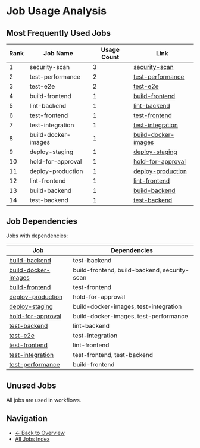 # Job Usage Analysis

## Most Frequently Used Jobs

| Rank | Job Name | Usage Count | Link |
|------|----------|-------------|------|
| 1 | security-scan | 3 | [security-scan](../jobs/security-scan.md) |
| 2 | test-performance | 2 | [test-performance](../jobs/test-performance.md) |
| 3 | test-e2e | 2 | [test-e2e](../jobs/test-e2e.md) |
| 4 | build-frontend | 1 | [build-frontend](../jobs/build-frontend.md) |
| 5 | lint-backend | 1 | [lint-backend](../jobs/lint-backend.md) |
| 6 | test-frontend | 1 | [test-frontend](../jobs/test-frontend.md) |
| 7 | test-integration | 1 | [test-integration](../jobs/test-integration.md) |
| 8 | build-docker-images | 1 | [build-docker-images](../jobs/build-docker-images.md) |
| 9 | deploy-staging | 1 | [deploy-staging](../jobs/deploy-staging.md) |
| 10 | hold-for-approval | 1 | [hold-for-approval](../jobs/hold-for-approval.md) |
| 11 | deploy-production | 1 | [deploy-production](../jobs/deploy-production.md) |
| 12 | lint-frontend | 1 | [lint-frontend](../jobs/lint-frontend.md) |
| 13 | build-backend | 1 | [build-backend](../jobs/build-backend.md) |
| 14 | test-backend | 1 | [test-backend](../jobs/test-backend.md) |

## Job Dependencies

Jobs with dependencies:

| Job | Dependencies |
|-----|-------------|
| [build-backend](../jobs/build-backend.md) | test-backend |
| [build-docker-images](../jobs/build-docker-images.md) | build-frontend, build-backend, security-scan |
| [build-frontend](../jobs/build-frontend.md) | test-frontend |
| [deploy-production](../jobs/deploy-production.md) | hold-for-approval |
| [deploy-staging](../jobs/deploy-staging.md) | build-docker-images, test-integration |
| [hold-for-approval](../jobs/hold-for-approval.md) | build-docker-images, test-performance |
| [test-backend](../jobs/test-backend.md) | lint-backend |
| [test-e2e](../jobs/test-e2e.md) | test-integration |
| [test-frontend](../jobs/test-frontend.md) | lint-frontend |
| [test-integration](../jobs/test-integration.md) | test-frontend, test-backend |
| [test-performance](../jobs/test-performance.md) | build-frontend |

## Unused Jobs

All jobs are used in workflows.

## Navigation

- [← Back to Overview](../README.md)
- [All Jobs Index](all-jobs.md)
